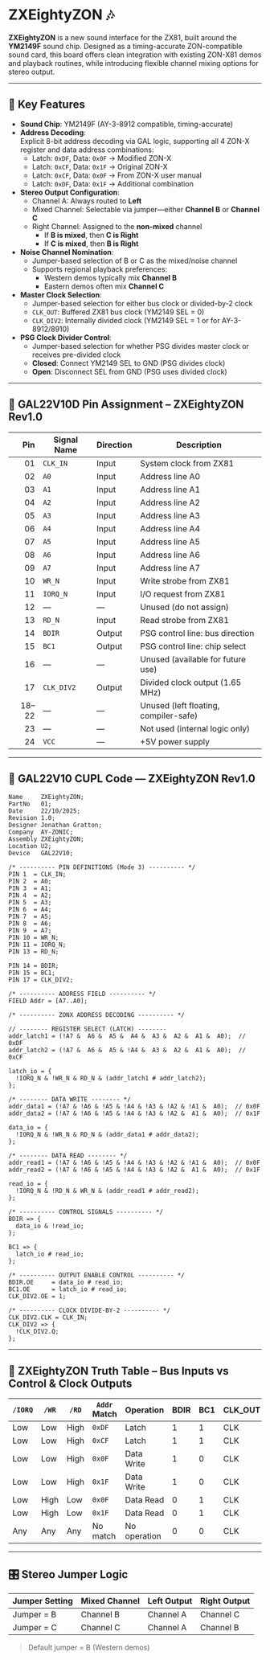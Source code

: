 # ZXEightyZON 🎶

**ZXEightyZON** is a new sound interface for the ZX81, built around the **YM2149F** sound chip. Designed as a timing-accurate ZON-compatible sound card, this board offers clean integration with existing ZON-X81 demos and playback routines, while introducing flexible channel mixing options for stereo output.

---

## 🔧 Key Features

- **Sound Chip**: YM2149F (AY-3-8912 compatible, timing-accurate)
- **Address Decoding**:  
  Explicit 8-bit address decoding via GAL logic, supporting all 4 ZON-X register and data address combinations:
  - Latch: `0xDF`, Data: `0x0F` → Modified ZON-X  
  - Latch: `0xCF`, Data: `0x1F` → Original ZON-X  
  - Latch: `0xCF`, Data: `0x0F` → From ZON-X user manual  
  - Latch: `0xDF`, Data: `0x1F` → Additional combination
- **Stereo Output Configuration**:
  - Channel A: Always routed to **Left**
  - Mixed Channel: Selectable via jumper—either **Channel B** or **Channel C**
  - Right Channel: Assigned to the **non-mixed** channel  
    - If **B is mixed**, then **C is Right**  
    - If **C is mixed**, then **B is Right**
- **Noise Channel Nomination**:
  - Jumper-based selection of B or C as the mixed/noise channel
  - Supports regional playback preferences:
    - Western demos typically mix **Channel B**
    - Eastern demos often mix **Channel C**
- **Master Clock Selection**:
  - Jumper-based selection for either bus clock or divided-by-2 clock
  - `CLK_OUT`: Buffered ZX81 bus clock (YM2149 SEL = 0)
  - `CLK_DIV2`: Internally divided clock (YM2149 SEL = 1 or for AY-3-8912/8910)
- **PSG Clock Divider Control**:
  - Jumper-based selection for whether PSG divides master clock or receives pre-divided clock
  - **Closed**: Connect YM2149 SEL to GND (PSG divides clock)
  - **Open**: Disconnect SEL from GND (PSG uses divided clock)

---

## 📌 GAL22V10D Pin Assignment – ZXEightyZON Rev1.0

| **Pin** | **Signal Name** | **Direction** | **Description**                          |
|--------:|------------------|---------------|------------------------------------------|
| 01      | `CLK_IN`         | Input         | System clock from ZX81                   |
| 02      | `A0`             | Input         | Address line A0                          |
| 03      | `A1`             | Input         | Address line A1                          |
| 04      | `A2`             | Input         | Address line A2                          |
| 05      | `A3`             | Input         | Address line A3                          |
| 06      | `A4`             | Input         | Address line A4                          |
| 07      | `A5`             | Input         | Address line A5                          |
| 08      | `A6`             | Input         | Address line A6                          |
| 09      | `A7`             | Input         | Address line A7                          |
| 10      | `WR_N`           | Input         | Write strobe from ZX81                   |
| 11      | `IORQ_N`         | Input         | I/O request from ZX81                    |
| 12      | —                | —             | Unused (do not assign)                   |
| 13      | `RD_N`           | Input         | Read strobe from ZX81                    |
| 14      | `BDIR`           | Output        | PSG control line: bus direction          |
| 15      | `BC1`            | Output        | PSG control line: chip select            |
| 16      | —                | —             | Unused (available for future use)        |
| 17      | `CLK_DIV2`       | Output        | Divided clock output (1.65 MHz)          |
| 18–22   | —                | —             | Unused (left floating, compiler-safe)    |
| 23      | —                | —             | Not used (internal logic only)           |
| 24      | `VCC`            | —             | +5V power supply                         |

---

## 🧮 GAL22V10 CUPL Code — ZXEightyZON Rev1.0

```cupl
Name     ZXEightyZON;
PartNo   01;
Date     22/10/2025;
Revision 1.0;
Designer Jonathan Gratton;
Company  AY-ZONIC;
Assembly ZXEightyZON;
Location U2;
Device   GAL22V10;

/* ---------- PIN DEFINITIONS (Mode 3) ---------- */
PIN 1  = CLK_IN;
PIN 2  = A0;
PIN 3  = A1;
PIN 4  = A2;
PIN 5  = A3;
PIN 6  = A4;
PIN 7  = A5;
PIN 8  = A6;
PIN 9  = A7;
PIN 10 = WR_N;
PIN 11 = IORQ_N;
PIN 13 = RD_N;

PIN 14 = BDIR;
PIN 15 = BC1;
PIN 17 = CLK_DIV2;

/* ---------- ADDRESS FIELD ---------- */
FIELD Addr = [A7..A0];

/* ---------- ZONX ADDRESS DECODING ---------- */

// -------- REGISTER SELECT (LATCH) --------
addr_latch1 = (!A7 &  A6 &  A5 &  A4 &  A3 &  A2 &  A1 &  A0);  // 0xDF
addr_latch2 = (!A7 &  A6 &  A5 & !A4 &  A3 &  A2 &  A1 &  A0);  // 0xCF

latch_io = {
  !IORQ_N & !WR_N & RD_N & (addr_latch1 # addr_latch2);
};

/* -------- DATA WRITE -------- */
addr_data1 = (!A7 & !A6 & !A5 & !A4 & !A3 & !A2 & !A1 &  A0);  // 0x0F
addr_data2 = (!A7 & !A6 & !A5 & !A4 & !A3 & !A2 &  A1 &  A0);  // 0x1F

data_io = {
  !IORQ_N & !WR_N & RD_N & (addr_data1 # addr_data2);
};

/* -------- DATA READ -------- */
addr_read1 = (!A7 & !A6 & !A5 & !A4 & !A3 & !A2 & !A1 &  A0);  // 0x0F
addr_read2 = (!A7 & !A6 & !A5 & !A4 & !A3 & !A2 &  A1 &  A0);  // 0x1F

read_io = {
  !IORQ_N & !RD_N & WR_N & (addr_read1 # addr_read2);
};

/* ---------- CONTROL SIGNALS ---------- */
BDIR => {
  data_io & !read_io;
};

BC1 => {
  latch_io # read_io;
};

/* ---------- OUTPUT ENABLE CONTROL ---------- */
BDIR.OE     = data_io # read_io;
BC1.OE      = latch_io # read_io;
CLK_DIV2.OE = 1;

/* ---------- CLOCK DIVIDE-BY-2 ---------- */
CLK_DIV2.CLK = CLK_IN;
CLK_DIV2 => {
  !CLK_DIV2.Q;
};
```

---

## 🧮 ZXEightyZON Truth Table – Bus Inputs vs Control & Clock Outputs

| `/IORQ` | `/WR` | `/RD` | `Addr` Match | Operation     | BDIR | BC1 | CLK_OUT | CLK_DIV2 |
|---------|-------|-------|--------------|---------------|------|-----|---------|----------|
| Low     | Low   | High  | `0xDF`        | Latch         | 1    | 1   | CLK     | ÷2       |
| Low     | Low   | High  | `0xCF`        | Latch         | 1    | 1   | CLK     | ÷2       |
| Low     | Low   | High  | `0x0F`        | Data Write    | 1    | 0   | CLK     | ÷2       |
| Low     | Low   | High  | `0x1F`        | Data Write    | 1    | 0   | CLK     | ÷2       |
| Low     | High  | Low   | `0x0F`        | Data Read     | 0    | 1   | CLK     | ÷2       |
| Low     | High  | Low   | `0x1F`        | Data Read     | 0    | 1   | CLK     | ÷2       |
| Any     | Any   | Any   | No match      | No operation  | 0    | 0   | CLK     | ÷2       |

---

## 🎛️ Stereo Jumper Logic

| Jumper Setting | Mixed Channel | Left Output | Right Output |
|----------------|----------------|-------------|--------------|
| Jumper = B     | Channel B      | Channel A   | Channel C    |
| Jumper = C     | Channel C      | Channel A   | Channel B    |

> Default jumper = B (Western demos)
